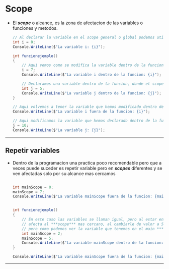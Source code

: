 # Scope

- El ***scope*** o alcance, es la zona de afectacion de las variables o funciones y metodos. 
    ```c#
    // Al declarar la variable en el scope general o global podemos utilizar y modificar esta variable en nuestro programa
    int i = 0;
    Console.WriteLine($"La variable i: {i}");

    int funcionejemplo()
    {
        // Aqui vemos como se modifica la variable dentro de la funcion y el valor ha cambiado
        i = 7;
        Console.WriteLine($"La variable i dentro de la funcion: {i}");

        // Declaramos una variable dentro de la funcion, donde el scope es unicamente dentro de esta funcion
        int j = 5;
        Console.WriteLine($"La variable j dentro de la funcion: {j}");
    }

    // Aqui volvemos a tener la variable que hemos modificado dentro de la funcion, y podemos observar que el valor sigue modificado
    Console.WriteLine($"La variable i fuera de la funcion: {i}");

    // Aqui modificamos la variable que hemos declarado dentro de la funcion, pero como vemos nos da error, porque el scope de esta variable es solo para dentro de esa funcion. 
    j = 10;
    Console.WriteLine($"La variable j: {j}");
    ```

---

## Repetir variables

- Dentro de la programacion una practica poco recomendable pero que a veces puede suceder es repetir variable pero en ***scopes*** diferentes y se ven afectadas solo por su alcance mas cercamos
    ```c#

    int mainScope = 0;
    mainScope = 7;
    Console.WriteLine($"La variable mainScope fuera de la funcion: {mainScope}");


    int funcionejemplo()
    {
        // En este caso las variables se llaman igual, pero al estar en un ***scope*** diferente, la modificacion de la variable
        // afecta al ***scope*** mas cercano, al cambiarle de valor a 5 afectamos a la variable dentro de la funcion
        // pero como podemos ver la variable que tenemos en el main ***scope*** sigue intacta. 
        int mainScope = 2;
        mainScope = 5;
        Console.WriteLine($"La variable mainScope dentro de la funcion: {mainScope}");
    }

    Console.WriteLine($"La variable mainScope fuera de la funcion: {mainScope}");
    ```

---

